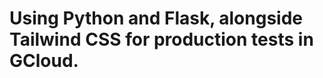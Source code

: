 <h1><strong>Using Python and Flask, alongside Tailwind CSS for production tests in GCloud.</strong></h1>
